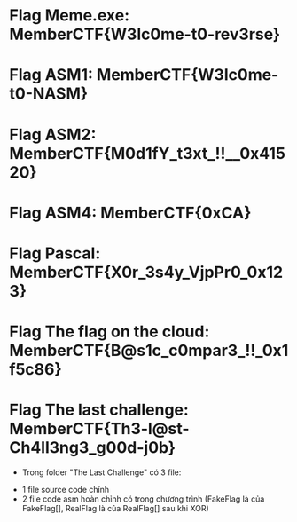 # Flag Meme.exe: MemberCTF{W3lc0me-t0-rev3rse}
# Flag ASM1: MemberCTF{W3lc0me-t0-NASM}
# Flag ASM2: MemberCTF{M0d1fY_t3xt_!!__0x41520}
# Flag ASM4: MemberCTF{0xCA}
# Flag Pascal: MemberCTF{X0r_3s4y_VjpPr0_0x123}
# Flag The flag on the cloud: MemberCTF{B@s1c_c0mpar3_!!_0x1f5c86}
# Flag The last challenge: MemberCTF{Th3-l@st-Ch4ll3ng3_g00d-j0b}
- Trong folder "The Last Challenge" có 3 file:
+ 1 file source code chính
+ 2 file code asm hoàn chỉnh có trong chương trình (FakeFlag là của  FakeFlag[], RealFlag là của RealFlag[] sau khi XOR)